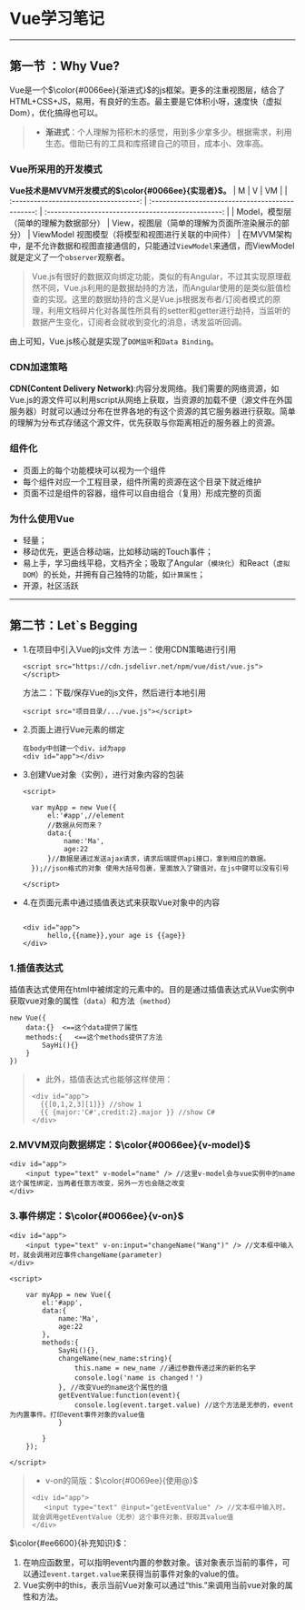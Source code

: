 # Vue学习笔记
***
## 第一节 ：Why Vue?

Vue是一个$\color{#0066ee}{渐进式}$的js框架。更多的注重视图层，结合了HTML+CSS+JS，易用，有良好的生态。最主要是它体积小呀，速度快（虚拟Dom），优化搞得也可以。
> - **渐进式**：个人理解为搭积木的感觉，用到多少拿多少。根据需求，利用生态。借助已有的工具和库搭建自己的项目，成本小、效率高。

### Vue所采用的开发模式
**Vue技术是MVVM开发模式的$\color{#0066ee}{实现者}$。**
|                   M                   |                        V                         |                         VM                         |
| :-----------------------------------: | :----------------------------------------------: | :------------------------------------------------: |
| Model，模型层（简单的理解为数据部分） | View，视图层（简单的理解为页面所渲染展示的部分） | ViewModel 视图模型（将模型和视图进行关联的中间件） |
在MVVM架构中，是不允许数据和视图直接通信的，只能通过```ViewModel```来通信，而ViewModel就是定义了一个```observer```观察者。
>Vue.js有很好的数据双向绑定功能，类似的有Angular，不过其实现原理截然不同，Vue.js利用的是数据劫持的方法，而Angular使用的是类似脏值检查的实现。这里的数据劫持的含义是Vue.js根据发布者/订阅者模式的原理，利用文档碎片化对各属性所具有的setter和getter进行劫持，当监听的数据产生变化，订阅者会就收到变化的消息，诱发监听回调。

由上可知，Vue.js核心就是实现了```DOM监听```和```Data Binding```。

### CDN加速策略
**CDN(Content Delivery Network)**:内容分发网络。我们需要的网络资源，如Vue.js的源文件可以利用script从网络上获取，当资源的加载不便（源文件在外国服务器）时就可以通过分布在世界各地的有这个资源的其它服务器进行获取。简单的理解为分布式存储这个源文件，优先获取与你距离相近的服务器上的资源。

### 组件化
- 页面上的每个功能模块可以视为一个组件
- 每个组件对应一个工程目录，组件所需的资源在这个目录下就近维护
- 页面不过是组件的容器，组件可以自由组合（复用）形成完整的页面

### 为什么使用Vue
- 轻量；
- 移动优先，更适合移动端，比如移动端的Touch事件；
- 易上手，学习曲线平稳，文档齐全；吸取了Angular（```模块化```）和React（```虚拟DOM```）的长处，并拥有自己独特的功能，如```计算属性```；
- 开源，社区活跃
***
## 第二节：Let`s Begging
- 1.在项目中引入Vue的js文件
  方法一：使用CDN策略进行引用

  ``` <script src="https://cdn.jsdelivr.net/npm/vue/dist/vue.js"></script> ```

  方法二：下载/保存Vue的js文件，然后进行本地引用

  ``` <script src="项目目录/.../vue.js"></script> ```

- 2.页面上进行Vue元素的绑定
  ```
  在body中创建一个div，id为app
  <div id="app"></div>
  ```
- 3.创建Vue对象（实例），进行对象内容的包装
  ```
  <script>

    var myApp = new Vue({
        el:'#app',//element
        //数据从何而来？
        data:{
            name:'Ma',
            age:22
        }//数据是通过发送ajax请求，请求后端提供api接口，拿到相应的数据。
    });//json格式的对象 使用大括号包裹，里面放入了键值对，在js中键可以没有引号
  
  </script>
  ```

- 4.在页面元素中通过插值表达式来获取Vue对象中的内容

  ```

  <div id="app">
        hello,{{name}},your age is {{age}}
  </div>
  ```

### 1.插值表达式
插值表达式使用在html中被绑定的元素中的。目的是通过插值表达式从Vue实例中获取vue对象的属性（```data```）和方法（```method```）
```
new Vue({
    data:{}  <==这个data提供了属性
    methods:{   <==这个methods提供了方法
        SayHi(){}
    }
})
```
>- 此外，插值表达式也能够这样使用：
>```
><div id="app">
>   {{[0,1,2,3][1]}} //show 1
>   {{ {major:'C#',credit:2}.major }} //show C#  
></div>
>```

### 2.MVVM双向数据绑定：$\color{#0066ee}{v-model}$
```
<div id="app">
    <input type="text" v-model="name" /> //这里v-model会与vue实例中的name这个属性绑定，当两者任意方改变，另外一方也会随之改变
</div>
```

### 3.事件绑定：$\color{#0066ee}{v-on}$
```
<div id="app">
    <input type="text" v-on:input="changeName("Wang")" /> //文本框中输入时，就会调用对应事件changeName(parameter)
</div>
```
```
<script>

    var myApp = new Vue({
        el:'#app',
        data:{
            name:'Ma',
            age:22
        },
        methods:{
            SayHi(){},
            changeName(new_name:string){
                this.name = new_name //通过参数传递过来的新的名字
                console.log('name is changed！')
            }, //改变Vue的name这个属性的值
            getEventValue:function(event){
                console.log(event.target.value) //这个方法是无参的，event为内置事件。打印event事件对象的value值
            }

        }
    });
  
</script>

``` 

>- v-on的简版：$\color{#0069ee}{使用@}$
>
>```
><div id="app">
>    <input type="text" @input="getEventValue" /> //文本框中输入时，就会调用getEventValue（无参）这个事件对象，获取其value值
></div>
>```
$\color{#ee6600}{补充知识}$：
1. 在响应函数里，可以指明event内置的参数对象。该对象表示当前的事件，可以通过```event.target.value```来获得当前事件对象的value的值。
2. Vue实例中的this，表示当前Vue对象可以通过“this.”来调用当前vue对象的属性和方法。